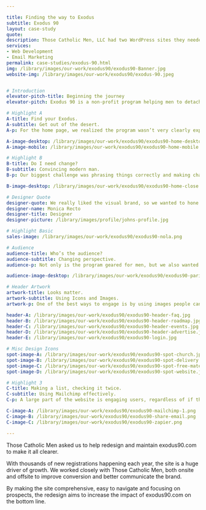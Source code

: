 ```yaml
---

title: Finding the way to Exodus
subtitle: Exodus 90
layout: case-study
quote: 
description: Those Catholic Men, LLC had two WordPress sites they needed managed and changes made to. Skymouse was able to help them make changes quickly, explore their options and improve their website so they could keep reaching their readers and increasing donations.
services:
- Web Development
- Email Marketing
permalink: case-studies/exodus-90.html
img: /library/images/our-work/exodus90/exodus90-Banner.jpg
website-img: /library/images/our-work/exodus90/exodus-90.jpeg


# Introduction
elevator-pitch-title: Beginning the journey
elevator-pitch: Exodus 90 is a non-profit program helping men to detach from technology, media and make a better man of themselves.

# Highlight A
A-title: Find your Exodus.
A-subtitle: Get out of the desert.
A-p: For the home page, we realized the program wasn’t very clearly explained nor was the mission of the program communicated.

A-image-desktop: /library/images/our-work/exodus90/exodus90-home-desktop.png
A-image-mobile: /library/images/our-work/exodus90/exodus90-home-mobile.png

# Highlight B
B-title: Do I need change?
B-subtitle: Convincing modern man.
B-p: Our biggest challenge was phrasing things correctly and making changes effectively on a budget. Those Catholic Men wanted to make sure donors money was being used effectively and making a difference in sales.

B-image-desktop: /library/images/our-work/exodus90/exodus90-home-close.png

# Designer Quote
designer-quote: We really liked the visual brand, so we wanted to hone it and not reinvent the wheel. It was a fun challege to use those design tools in a new and creative way.
designer-name: Monica Recto
designer-title: Designer
designer-picture: /library/images/profile/johns-profile.jpg

# Highlight Basic
sales-image: /library/images/our-work/exodus90/exodus90-nola.png

# Audience
audience-title: Who’s the audience?
audience-subtitle: Changing perspective.
audience-p: Not only is the program geared for men, but we also wanted to target parishes as a whole, getting priests and parish leaders on board so they could transform their community.

audience-image-desktop: /library/images/our-work/exodus90/exodus90-parishes.png

# Header Artwork
artwork-title: Looks matter.
artwork-subtitle: Using Icons and Images.
artwork-p: One of the best ways to engage is by using images people can understand. We worked with illustrator Patrick Hanus to design some fun, simple designs that supported the copy and the Exodus 90 brand.

header-A: /library/images/our-work/exodus90/exodus90-header-faq.jpg
header-B: /library/images/our-work/exodus90/exodus90-header-roadmap.jpg
header-C: /library/images/our-work/exodus90/exodus90-header-events.jpg
header-D: /library/images/our-work/exodus90/exodus90-header-advertise.jpg
header-E: /library/images/our-work/exodus90/exodus90-login.jpg

# Misc Design Icons
spot-image-A: /library/images/our-work/exodus90/exodus90-spot-church.jpg
spot-image-B: /library/images/our-work/exodus90/exodus90-spot-delivery.jpg
spot-image-C: /library/images/our-work/exodus90/exodus90-spot-free-materials.jpg
spot-image-D: /library/images/our-work/exodus90/exodus90-spot-website.jpg

# Highlight 3
C-title: Making a list, checking it twice.
C-subtitle: Using Mailchimp effectively.
C-p: A large part of the website is engaging users, regardless of if they decide to register immediately or just keep an eye on the program. We helped the Exodus 90 team capture emails effectly and leverage groups so that their marketing follow-up campaigns would get in front of the right people.

C-image-A: /library/images/our-work/exodus90/exodus90-mailchimp-1.png
C-image-B: /library/images/our-work/exodus90/exodus90-share-email.png
C-image-C: /library/images/our-work/exodus90/exodus90-zapier.png

---
```


Those Catholic Men asked us to help redesign and maintain exodus90.com to make it all clearer.

With thousands of new registrations happening each year, the site is a huge driver of growth. We worked closely with Those Catholic Men, both onsite and offsite to improve conversion and better communicate the brand.

By making the site comprehensive, easy to navigate and focusing on prospects, the redesign aims to increase the impact of exodus90.com on the bottom line.